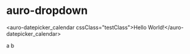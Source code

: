 # auro-dropdown

<auro-datepicker_calendar cssClass="testClass">Hello World!</auro-datepicker_calendar>

<div class="exampleWrapper">
  <auro-dropdown>
    <demo-auro-datepicker-range-alphanumeric slot="trigger">a</demo-auro-datepicker-range-alphanumeric>
    <demo-auro-datepicker-range-calendar slot="popover">b</demo-auro-datepicker-range-calendar>
  </auro-dropdown>
</div>
